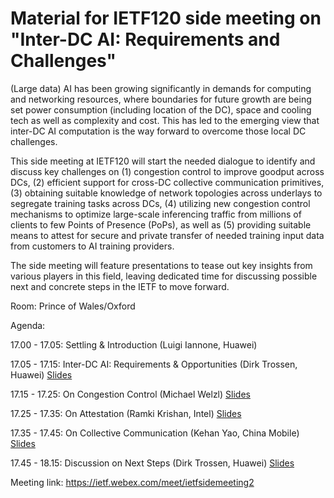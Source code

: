 # Material for IETF120 side meeting on "Inter-DC AI: Requirements and Challenges"

(Large data) AI has been growing significantly in demands for computing and networking resources, where boundaries for future growth are being set power consumption (including location of the DC), space and cooling tech as well as complexity and cost. This has led to the emerging view that inter-DC AI computation is the way forward to overcome those local DC challenges.

This side meeting at IETF120 will start the needed dialogue to identify and discuss key challenges on (1) congestion control to improve goodput across DCs, (2) efficient support for cross-DC collective communication primitives, (3) obtaining suitable knowledge of network topologies across underlays to segregate training tasks across DCs, (4) utilizing new congestion control mechanisms to optimize large-scale inferencing traffic from millions of clients to  few Points of Presence (PoPs), as well as (5) providing suitable means to attest for secure and private transfer of needed training input data from customers to AI training providers. 

The side meeting will feature presentations to tease out key insights from various players in this field, leaving dedicated time for discussing possible next and concrete steps in the IETF to move forward. 

Room: Prince of Wales/Oxford

Agenda:

17.00 - 17.05: Settling & Introduction (Luigi Iannone, Huawei)

17.05 - 17.15: Inter-DC AI: Requirements & Opportunities (Dirk Trossen, Huawei) [Slides](Material/IETF120%20side%20meeting%20intro.pptx)

17.15 - 17.25: On Congestion Control (Michael Welzl) [Slides](Material/ietf120-inter-dc-cc.pdf)

17.25 - 17.35: On Attestation (Ramki Krishan, Intel) [Slides](Material/ai-accountability-and-data-residency-ietf.pptx)

17.35 - 17.45: On Collective Communication (Kehan Yao, China Mobile) [Slides](Material/Inter-DC%20Collective%20Communication%20Optimization.pptx)

17.45 - 18.15: Discussion on Next Steps (Dirk Trossen, Huawei) [Slides](Material/IETF120%20side%20meeting%20discussion.pptx)

Meeting link: https://ietf.webex.com/meet/ietfsidemeeting2


